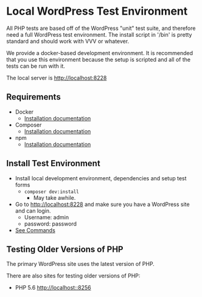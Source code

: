 # Local WordPress Test Environment
All PHP tests are based off of the WordPress "unit" test suite, and therefore need a full WordPress test environment. The install script in '/bin' is pretty standard and should work with VVV or whatever.

We provide a docker-based development environment. It is recommended that you use this environment because the setup is scripted and all of the tests can be run with it.

The local server is [http://localhost:8228](http://localhost:8228)


## Requirements
* Docker
    - [Installation documentation](https://docs.docker.com/install/)
* Composer
    - [Installation documentation](https://getcomposer.org/doc/00-intro.md#installation-linux-unix-osx)
* npm
    - [Installation documentation](https://www.npmjs.com/get-npm)
    
    
## Install Test Environment
* Install local development environment, dependencies and setup test forms
    - `composer dev:install`
        -  May take awhile.
* Go to [http://localhost:8228](http://localhost:8228) and make sure you have a WordPress site and can login.
    - Username: admin
    - password: password
* [See Commands](https://github.com/CalderaWP/Caldera-Forms/tree/develop#composer)

## Testing Older Versions of PHP

The primary WordPress site uses the latest version of PHP.

There are also sites for testing older versions of PHP:

* PHP 5.6 [http://localhost::8256](http://localhost:8256)